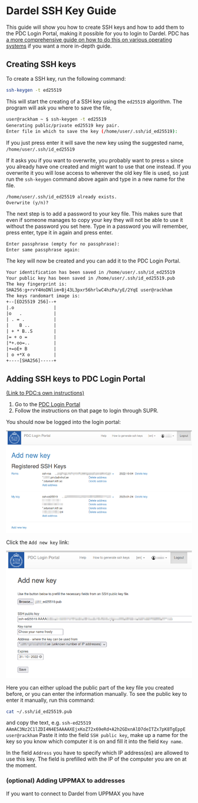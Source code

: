 # Dardel SSH Key Guide

This guide will show you how to create SSH keys and how to add them to the PDC Login Portal, making it possible for you to login to Dardel. PDC has [a more comprehensive guide on how to do this on various operating systems](https://www.pdc.kth.se/support/documents/login/ssh_keys.html) if you want a more in-depth guide.

## Creating SSH keys

To create a SSH key, run the following command:

```bash
ssh-keygen -t ed25519
```

This will start the creating of a SSH key using the `ed25519` algorithm. The program will ask you where to save the file,

```bash
user@rackham ~ $ ssh-keygen -t ed25519
Generating public/private ed25519 key pair.
Enter file in which to save the key (/home/user/.ssh/id_ed25519): 
```

If you just press enter it will save the new key using the suggested name, `/home/user/.ssh/id_ed25519`

If it asks you if you want to overwrite, you probably want to press `n` since you already have one created and might want to use that one instead. If you overwrite it you will lose access to wherever the old key file is used, so just run the `ssh-keygen` command above again and type in a new name for the file.

```
/home/user/.ssh/id_ed25519 already exists.
Overwrite (y/n)? 
```

The next step is to add a password to your key file. This makes sure that even if someone manages to copy your key they will not be able to use it without the password you set here. Type in a password you will remember, press enter, type it in again and press enter.

```
Enter passphrase (empty for no passphrase): 
Enter same passphrase again: 
```

The key will now be created and you can add it to the PDC Login Portal.

```
Your identification has been saved in /home/user/.ssh/id_ed25519
Your public key has been saved in /home/user/.ssh/id_ed25519.pub
The key fingerprint is:
SHA256:g+rvY4HoDNlim+Bj43L3pxr56hrlwC4hzPa/yE/2YqE user@rackham
The keys randomart image is:
+--[ED25519 256]--+
|.o               |
|o   .            |
| . = .           |
|    B ..         |
| + * B..S        |
|= + o =          |
|*+.oo=..         |
|+=oE+ B          |
| o +*X o         |
+----[SHA256]-----+
```



## Adding SSH keys to PDC Login Portal

[(Link to PDC:s own instructions)](https://www.pdc.kth.se/support/documents/login/ssh_login.html#ssh-login)

1. Go to the [PDC Login Portal](https://loginportal.pdc.kth.se/)
2. Follow the instructions on that page to login through SUPR.

You should now be logged into the login portal:

![](./img/pdc_portal_addkey0.png)

Click the `Add new key` link:

![](./img/pdc_portal_addkey1.png)

Here you can either upload the public part of the key file you created before, or you can enter the information manually. To see the public key to enter it manually, run this command:

```bash
cat ~/.ssh/id_ed25519.pub
```

and copy the text, e.g. `ssh-ed25519 AAmAC3Nz2C1lZDI4N4E5AAAAXEjxKoZ72x69eRd+A2h2GDxnAlD7deITZx7pK8TgEppE user@rackham`
Paste it into the field `SSH public key`, make up a name for the key so you know which computer it is on and fill it into the field `Key name`.

In the field `Address` you have to specify which IP address(es) are allowed to use this key. The field is prefilled with the IP of the computer you are on at the moment.



### (optional) Adding UPPMAX to addresses

If you want to connect to Dardel from UPPMAX you have 






